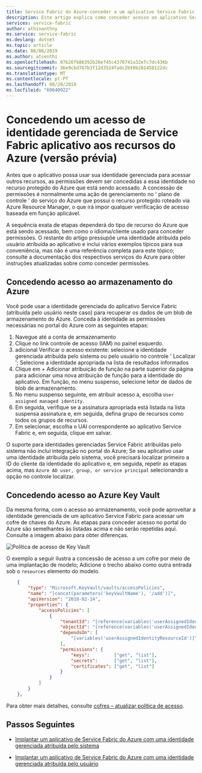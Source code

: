 ```yaml
---
title: Service Fabric do Azure-conceder a um aplicativo Service Fabric acesso a outros recursos do Azure | Microsoft Docs
description: Este artigo explica como conceder acesso ao aplicativo Service Fabric habilitado para identidade gerenciada a outros recursos do Azure que dão suporte à autenticação baseada em Azure Active Directory.
services: service-fabric
author: athinanthny
ms.service: service-fabric
ms.devlang: dotnet
ms.topic: article
ms.date: 08/08/2019
ms.author: atsenthi
ms.openlocfilehash: 07b26fb86392b26ef45c4370741a32efc7dc436b
ms.sourcegitcommit: 36e9cbd767b3f12d3524fadc2b50b281458122dc
ms.translationtype: MT
ms.contentlocale: pt-PT
ms.lasthandoff: 08/20/2019
ms.locfileid: "69640922"
---
```

# <a name="granting-a-service-fabric-applications-managed-identity-access-to-azure-resources-preview"></a>Concedendo um acesso de identidade gerenciada de Service Fabric aplicativo aos recursos do Azure (versão prévia)

Antes que o aplicativo possa usar sua identidade gerenciada para acessar outros recursos, as permissões devem ser concedidas a essa identidade no recurso protegido do Azure que está sendo acessado. A concessão de permissões é normalmente uma ação de gerenciamento no ' plano de controle ' do serviço do Azure que possui o recurso protegido roteado via Azure Resource Manager, o que irá impor qualquer verificação de acesso baseada em função aplicável.

A sequência exata de etapas dependerá do tipo de recurso do Azure que está sendo acessado, bem como o idioma/cliente usado para conceder permissões. O restante do artigo pressupõe uma identidade atribuída pelo usuário atribuída ao aplicativo e inclui vários exemplos típicos para sua conveniência, mas não é uma referência completa para este tópico; consulte a documentação dos respectivos serviços do Azure para obter instruções atualizadas sobre como conceder permissões.  

## <a name="granting-access-to-azure-storage"></a>Concedendo acesso ao armazenamento do Azure
Você pode usar a identidade gerenciada do aplicativo Service Fabric (atribuída pelo usuário neste caso) para recuperar os dados de um blob de armazenamento do Azure. Conceda à identidade as permissões necessárias no portal do Azure com as seguintes etapas:

1. Navegue até a conta de armazenamento
2. Clique no link controle de acesso (IAM) no painel esquerdo.
3. adicional Verificar o acesso existente: selecione a identidade gerenciada atribuída pelo sistema ou pelo usuário no controle ' Localizar '; Selecione a identidade apropriada na lista de resultados informados
4. Clique em + Adicionar atribuição de função na parte superior da página para adicionar uma nova atribuição de função para a identidade do aplicativo.
Em função, no menu suspenso, selecione leitor de dados de blob de armazenamento.
5. No menu suspenso seguinte, em atribuir acesso a, escolha `User assigned managed identity`.
6. Em seguida, verifique se a assinatura apropriada está listada na lista suspensa assinatura e, em seguida, defina grupo de recursos como todos os grupos de recursos.
7. Em selecionar, escolha o UAI correspondente ao aplicativo Service Fabric e, em seguida, clique em salvar.

O suporte para identidades gerenciadas Service Fabric atribuídas pelo sistema não inclui integração no portal do Azure; Se seu aplicativo usar uma identidade atribuída pelo sistema, você precisará localizar primeiro a ID do cliente da identidade do aplicativo e, em seguida, repetir as etapas acima, mas `Azure AD user, group, or service principal` selecionando a opção no controle localizar.

## <a name="granting-access-to-azure-key-vault"></a>Concedendo acesso ao Azure Key Vault
Da mesma forma, com o acesso ao armazenamento, você pode aproveitar a identidade gerenciada de um aplicativo Service Fabric para acessar um cofre de chaves do Azure. As etapas para conceder acesso no portal do Azure são semelhantes às listadas acima e não serão repetidas aqui. Consulte a imagem abaixo para obter diferenças.

![Política de acesso de Key Vault](../key-vault/media/vs-secure-secret-appsettings/add-keyvault-access-policy.png)

O exemplo a seguir ilustra a concessão de acesso a um cofre por meio de uma implantação de modelo; Adicione o trecho abaixo como outra entrada sob o `resources` elemento do modelo.

```json
    {
        "type": "Microsoft.KeyVault/vaults/accessPolicies",
        "name": "[concat(parameters('keyVaultName'), '/add')]",
        "apiVersion": "2018-02-14",
        "properties": {
            "accessPolicies": [
                {
                    "tenantId": "[reference(variables('userAssignedIdentityResourceId'), '2018-11-30').tenantId]",
                    "objectId": "[reference(variables('userAssignedIdentityResourceId'), '2018-11-30').principalId]",
                    "dependsOn": [
                        "[variables('userAssignedIdentityResourceId')]"
                    ],
                    "permissions": {
                        "keys":         ["get", "list"],
                        "secrets":      ["get", "list"],
                        "certificates": ["get", "list"]
                    }
                }
            ]
        }
    },
```

Para obter mais detalhes, consulte [cofres – atualizar política de acesso](https://docs.microsoft.com/rest/api/keyvault/vaults/updateaccesspolicy).

## <a name="next-steps"></a>Passos Seguintes

* [Implantar um aplicativo de Service Fabric do Azure com uma identidade gerenciada atribuída pelo sistema](./how-to-deploy-service-fabric-application-system-assigned-managed-identity.md)

* [Implantar um aplicativo de Service Fabric do Azure com uma identidade gerenciada atribuída pelo usuário](./how-to-deploy-service-fabric-application-user-assigned-managed-identity.md)